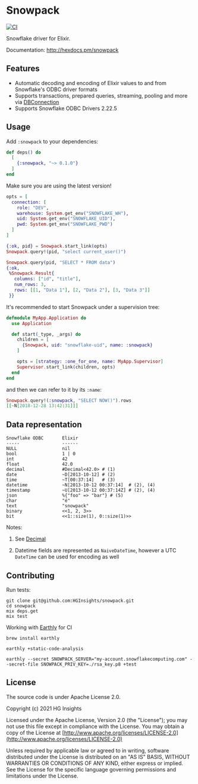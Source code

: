 # Snowpack

[![CI](https://github.com/HGInsights/snowpack/workflows/CI/badge.svg)](https://github.com/HGInsights/snowpack/actions/workflows/elixir.yml)

<!-- MDOC !-->

Snowflake driver for Elixir.

Documentation: <http://hexdocs.pm/snowpack>

## Features

- Automatic decoding and encoding of Elixir values to and from Snowflake's ODBC driver formats
- Supports transactions, prepared queries, streaming, pooling and more via
  [DBConnection](https://github.com/elixir-ecto/db_connection)
- Supports Snowflake ODBC Drivers 2.22.5

## Usage

Add `:snowpack` to your dependencies:

```elixir
def deps() do
  [
    {:snowpack, "~> 0.1.0"}
  ]
end
```

Make sure you are using the latest version!

```elixir
opts = [
  connection: [
    role: "DEV",
    warehouse: System.get_env("SNOWFLAKE_WH"),
    uid: System.get_env("SNOWFLAKE_UID"),
    pwd: System.get_env("SNOWFLAKE_PWD")
  ]
]

{:ok, pid} = Snowpack.start_link(opts)
Snowpack.query!(pid, "select current_user()")

Snowpack.query(pid, "SELECT * FROM data")
{:ok,
 %Snowpack.Result{
   columns: ["id", "title"],
   num_rows: 3,
   rows: [[1, "Data 1"], [2, "Data 2"], [3, "Data 3"]]
 }}
```

It's recommended to start Snowpack under a supervision tree:

```elixir
defmodule MyApp.Application do
  use Application

  def start(_type, _args) do
    children = [
      {Snowpack, uid: "snowflake-uid", name: :snowpack}
    ]

    opts = [strategy: :one_for_one, name: MyApp.Supervisor]
    Supervisor.start_link(children, opts)
  end
end
```

and then we can refer to it by its `:name`:

```elixir
Snowpack.query!(:snowpack, "SELECT NOW()").rows
[[~N[2018-12-28 13:42:31]]]
```

## Data representation

```
Snowflake ODBC       Elixir
-----                ------
NULL                 nil
bool                 1 | 0
int                  42
float                42.0
decimal              #Decimal<42.0> # (1)
date                 ~D[2013-10-12] # (2)
time                 ~T[00:37:14]   # (3)
datetime             ~N[2013-10-12 00:37:14]  # (2), (4)
timestamp            ~U[2013-10-12 00:37:14Z] # (2), (4)
json                 %{"foo" => "bar"} # (5)
char                 "é"
text                 "snowpack"
binary               <<1, 2, 3>>
bit                  <<1::size(1), 0::size(1)>>
```

Notes:

1. See [Decimal](https://github.com/ericmj/decimal)

1. Datetime fields are represented as `NaiveDateTime`, however a UTC `DateTime` can be used for encoding as well

<!-- MDOC !-->

## Contributing

Run tests:

```
git clone git@github.com:HGInsights/snowpack.git
cd snowpack
mix deps.get
mix test
```

Working with [Earthly](https://earthly.dev/) for CI

```
brew install earthly

earthly +static-code-analysis

earthly --secret SNOWPACK_SERVER="my-account.snowflakecomputing.com" --secret-file SNOWPACK_PRIV_KEY=./rsa_key.p8 +test
```

## License

The source code is under Apache License 2.0.

Copyright (c) 2021 HG Insights

Licensed under the Apache License, Version 2.0 (the "License"); you may not use this file except in compliance with the
License. You may obtain a copy of the License at
[http://www.apache.org/licenses/LICENSE-2.0](http://www.apache.org/licenses/LICENSE-2.0)

Unless required by applicable law or agreed to in writing, software distributed under the License is distributed on an
"AS IS" BASIS, WITHOUT WARRANTIES OR CONDITIONS OF ANY KIND, either express or implied. See the License for the specific
language governing permissions and limitations under the License.
